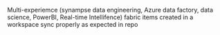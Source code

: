 Multi-experiemce (synampse data engineering, Azure data factory, data science, PowerBI, Real-time Intellifence) fabric items created in a workspace sync properly as expected in repo
